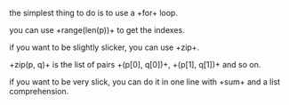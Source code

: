 the simplest thing to do is to use a +for+ loop. 

you can use +range(len(p))+ to get the indexes.

if you want to be slightly slicker, you can use +zip+.

+zip(p, q)+ is the list of pairs +(p[0], q[0])+, +(p[1], q[1])+ and so on.

if you want to be very slick, you can do it in one line with +sum+ and a list comprehension.